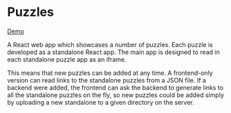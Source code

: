 # Puzzles #

[Demo](https://blackslate.github.io/puzzles)

A React web app which showcases a number of puzzles. Each puzzle is developed as a standalone React app. The main app is designed to read in each standalone puzzle app as an iframe.

This means that new puzzles can be added at any time. A frontend-only version can read links to the standalone puzzles from a JSON file. If a backend were added, the frontend can ask the backend to generate links to all the standalone puzzles on the fly, so new puzzles could be added simply by uploading a new standalone to a given directory on the server.

